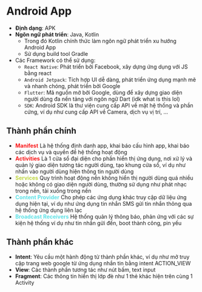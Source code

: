 # Android App
- **Định dạng**: APK
- **Ngôn ngữ phát triển**: Java, Kotlin
  - Trong đó Kotlin chính thức làm ngôn ngữ phát triển xu hướng Android App
  - Sử dụng build tool Gradle
- Các Framework có thể sử dụng:
  - `React Native`: Phát triển bởi Facebook, xây dựng ứng dụng với JS bằng react
  - `Android Jetpack`: Tích hợp UI dễ dàng, phát triển ứng dụng mạnh mẽ và nhanh chóng, phát triển bởi Google
  - `Flutter`: Mã nguồn mở bởi Google, dùng để xây dựng giao diện người dùng đa nền tảng với ngôn ngữ Dart (idk what is this lol)
  - `SDK`: Android SDK là thư viện cung cấp API về mặt hệ thống và phần cứng, ví dụ như cung cấp API về Camera, dịch vụ vị trí, ...
## Thành phần chính
- <span style="color: #FA191B">**Manifest**</span> Là hệ thống định danh app, khai báo cấu hình app, khai báo các dịch vụ và quyền để hệ thống hoạt động
- <span style="color: #FA191B">**Activities**</span> Là 1 cửa sổ đại diện cho phần hiển thị ứng dụng, nơi xử lý và quản lý giao diện tương tác người dùng, tạo khung cửa sổ, ví dụ như nhấn vào người dùng hiện thông tin người dùng
- <span style="color: #BFD641">**Services**</span> Quy trình hoạt động nền không hiển thị người dùng quá nhiều hoặc không có giao diện người dùng, thường sử dụng như phát nhạc trong nền, tải xuống trong nền
- <span style="color: #5DE2E7">**Content Provider**</span> Cho phép các ứng dụng khác truy cập dữ liệu ứng dụng hiện tại, ví dụ như ứng dụng tin nhắn SMS gửi tin nhắn thông qua hệ thống ứng dụng liên lạc
- <span style="color: #5DE2E7">**Broadcast Receivers**</span> Hệ thống quản lý thông báo, phản ứng với các sự kiện hệ thống ví dụ như tin nhắn gửi đến, boot thành công, pin yếu 

## Thành phần khác
- **Intent**: Yêu cầu một hành động từ thành phần khác, ví dụ như mở truy cập trang web google từ ứng dụng nhắn tin bằng intent ACTION_VIEW
- **View**: Các thành phần tương tác như nút bấm, text input
- **Fragment**: Các thông tin hiển thị lớp đè như 1 thẻ khác hiện trên cùng 1 Activity